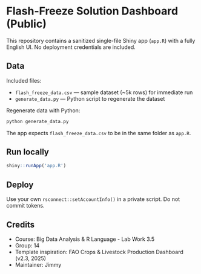 # Flash-Freeze Solution Dashboard (Public)

This repository contains a sanitized single-file Shiny app (`app.R`) with a fully English UI. No deployment credentials are included.

## Data
Included files:
- `flash_freeze_data.csv` — sample dataset (~5k rows) for immediate run
- `generate_data.py` — Python script to regenerate the dataset

Regenerate data with Python:
```bash
python generate_data.py
```

The app expects `flash_freeze_data.csv` to be in the same folder as `app.R`.

## Run locally
```r
shiny::runApp('app.R')
```

## Deploy
Use your own `rsconnect::setAccountInfo()` in a private script. Do not commit tokens.

## Credits
- Course: Big Data Analysis & R Language - Lab Work 3.5
- Group: 14
- Template inspiration: FAO Crops & Livestock Production Dashboard (v2.3, 2025)
- Maintainer: Jimmy

